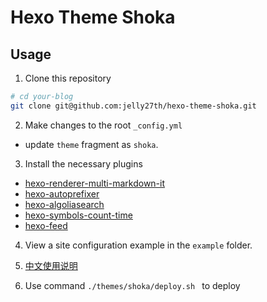 # Hexo Theme Shoka

## Usage

1. Clone this repository

``` bash
# cd your-blog
git clone git@github.com:jelly27th/hexo-theme-shoka.git
```

2. Make changes to the root `_config.yml`
  - update `theme` fragment as `shoka`.  

3. Install the necessary plugins
  - [hexo-renderer-multi-markdown-it](https://www.npmjs.com/package/hexo-renderer-multi-markdown-it)
  - [hexo-autoprefixer](https://www.npmjs.com/package/hexo-autoprefixer)
  - [hexo-algoliasearch](https://www.npmjs.com/package/hexo-algoliasearch)
  - [hexo-symbols-count-time](https://www.npmjs.com/package/hexo-symbols-count-time)
  - [hexo-feed](https://www.npmjs.com/package/hexo-feed)

4. View a site configuration example in the `example` folder.

5. [中文使用说明](https://shoka.lostyu.me/computer-science/note/theme-shoka-doc/)
   
6. Use command `./themes/shoka/deploy.sh ` to deploy
